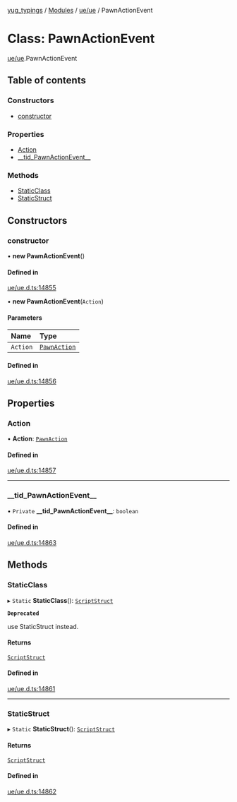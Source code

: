 [yug_typings](../README.md) / [Modules](../modules.md) / [ue/ue](../modules/ue_ue.md) / PawnActionEvent

# Class: PawnActionEvent

[ue/ue](../modules/ue_ue.md).PawnActionEvent

## Table of contents

### Constructors

- [constructor](ue_ue.PawnActionEvent.md#constructor)

### Properties

- [Action](ue_ue.PawnActionEvent.md#action)
- [\_\_tid\_PawnActionEvent\_\_](ue_ue.PawnActionEvent.md#__tid_pawnactionevent__)

### Methods

- [StaticClass](ue_ue.PawnActionEvent.md#staticclass)
- [StaticStruct](ue_ue.PawnActionEvent.md#staticstruct)

## Constructors

### constructor

• **new PawnActionEvent**()

#### Defined in

[ue/ue.d.ts:14855](https://github.com/YugMetaverse/yug_typings/blob/b7d9b19/ue/ue.d.ts#L14855)

• **new PawnActionEvent**(`Action`)

#### Parameters

| Name | Type |
| :------ | :------ |
| `Action` | [`PawnAction`](ue_ue.PawnAction.md) |

#### Defined in

[ue/ue.d.ts:14856](https://github.com/YugMetaverse/yug_typings/blob/b7d9b19/ue/ue.d.ts#L14856)

## Properties

### Action

• **Action**: [`PawnAction`](ue_ue.PawnAction.md)

#### Defined in

[ue/ue.d.ts:14857](https://github.com/YugMetaverse/yug_typings/blob/b7d9b19/ue/ue.d.ts#L14857)

___

### \_\_tid\_PawnActionEvent\_\_

• `Private` **\_\_tid\_PawnActionEvent\_\_**: `boolean`

#### Defined in

[ue/ue.d.ts:14863](https://github.com/YugMetaverse/yug_typings/blob/b7d9b19/ue/ue.d.ts#L14863)

## Methods

### StaticClass

▸ `Static` **StaticClass**(): [`ScriptStruct`](ue_ue.ScriptStruct.md)

**`Deprecated`**

use StaticStruct instead.

#### Returns

[`ScriptStruct`](ue_ue.ScriptStruct.md)

#### Defined in

[ue/ue.d.ts:14861](https://github.com/YugMetaverse/yug_typings/blob/b7d9b19/ue/ue.d.ts#L14861)

___

### StaticStruct

▸ `Static` **StaticStruct**(): [`ScriptStruct`](ue_ue.ScriptStruct.md)

#### Returns

[`ScriptStruct`](ue_ue.ScriptStruct.md)

#### Defined in

[ue/ue.d.ts:14862](https://github.com/YugMetaverse/yug_typings/blob/b7d9b19/ue/ue.d.ts#L14862)
